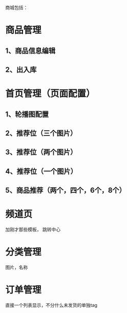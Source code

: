 商城包括：

# 商品管理
## 1、商品信息编辑
## 2、出入库

# 首页管理（页面配置）

## 1、轮播图配置
## 2、推荐位（三个图片）
## 3、推荐位（两个图片）
## 4、推荐位（一个图片）
## 5、商品推荐（两个，四个，6个，8个）

# 频道页

加刚才那些模板，
跳转中心


# 分类管理
图片，名称

# 订单管理

直接一个列表显示，不分什么未发货的单独tag